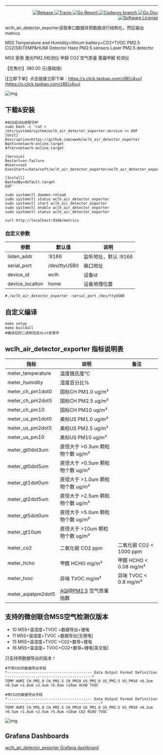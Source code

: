 
--- 
 
<p align="right">
  <a href="https://github.com/wwek/wclh_air_detector_exporter/releases/latest">
    <img alt="Release" src="https://img.shields.io/github/release/wwek/wclh_air_detector_exporter.svg?style=flat-square">
  </a>
  <a href="https://github.com/wwek/wclh_air_detector_exporter/master">
    <img alt="Travis" src="https://img.shields.io/travis/wwek/wclh_air_detector_exporter/master.svg?style=flat-square">
  </a>
  <a href="https://goreportcard.com/report/github.com/wwek/wclh_air_detector_exporter">
    <img alt="Go Report" src="https://goreportcard.com/badge/github.com/wwek/wclh_air_detector_exporter?style=flat-square" />
  </a>
  <a href="https://codecov.io/gh/wwek/wclh_air_detector_exporter">
    <img alt="Codecov branch" src="https://codecov.io/gh/wwek/wclh_air_detector_exporter/branch/master/graph/badge.svg?style=flat-square" />
  </a>
  <a href="https://godoc.org/github.com/wwek/wclh_air_detector_exporter">
    <img alt="Go Doc" src="https://img.shields.io/badge/godoc-reference-blue.svg?style=flat-square" />
  </a>
  <a href="https://github.com/wwek/wclh_air_detector_exporter/blob/master/LICENSE">
    <img alt="Software License" src="https://img.shields.io/github/license/wwek/wclh_air_detector_exporter.svg?style=flat-square" />
  </a>
</p>


wclh_air_detector_exporter读取串口数据并把数据进行结构化，然后输出metrics
 
 M5S Temperature and Humidity+lithium battery+CO2+TVOC PM2.5 CO2(S8)TEMP&HUMI Detector Haze PM2.5 sensors Laser PM2.5 detector

 M5S 家用 激光PM2.5检测仪 甲醛 CO2 空气质量 雾霾甲醛 检测仪
 
 【在售价】380.00 元(基础版)
 
 [【立即下单】点击链接立即下单：https://s.click.taobao.com/zREU4vu](https://s.click.taobao.com/zREU4vu)
 
 ![img](https://img.alicdn.com/i2/2375177132/O1CN01tI2WiW22YVDTkFZfx_!!2375177132.jpg)
 


## 下载&安装

```
#自动启动&进程守护
sudo bash -c 'cat > /etc/systemd/system/wclh_air_detector_exporter.service << EOF
[Unit]
Description=https://github.com/wwek/wclh_air_detector_exporter
Wants=network-online.target
After=network-online.target

[Service]
Restart=on-failure
#User=root
ExecStart=/data/soft/wclh_air_detector_exporter/wclh_air_detector_exporter

[Install]
WantedBy=default.target
EOF'

sudo systemctl daemon-reload
sudo systemctl status wclh_air_detector_exporter
sudo systemctl start wclh_air_detector_exporter
sudo systemctl enable wclh_air_detector_exporter
sudo systemctl status wclh_air_detector_exporter

curl http://localhost:9166/metrics
```

### 自定义参数

| 参数       | 默认值         | 说明        |
| -------- | ---------- | ----------------- |
| listen_addr  | :9166  | 监听地址，默认 :9166   |
| serial_port  | /dev/ttyUSB0  | 串口地址  |
| device_id  | wclh  | 设备id  |
| device_locaiton  | home  | 设备地理位置  |

```
#./wclh_air_detector_exporter -serial_port /dev/ttyUSB0
```

## 自定义编译
```
make setup
make buildall
#编译后的二进制包在dist目录中
```

## wclh_air_detector_exporter 指标说明表

| 指标               | 说明                             | 备注                    |
| ------------------ | -------------------------------- | ----------------------- |
| meter_temperature  | 温度摄氏度℃                      |                         |
| meter_humidity     | 湿度百分比%                      |                         |
| meter_ch_pm1dot0    | 国标CH PM1.0 ug/m³               |                         |
| meter_ch_pm2dot5    | 国标CH PM2.5 ug/m³               |                         |
| meter_ch_pm10       | 国标CH PM10 ug/m³                |                         |
| meter_us_pm1dot0    | 美标US PM1.0 ug/m³               |                         |
| meter_us_pm2dot5    | 美标US PM2.5 ug/m³               |                         |
| meter_us_pm10       | 美标US PM10 ug/m³                |                         |
| meter_gt0dot3um    | 直径大于 >0.3um 颗粒物个数 ug/m³ |                         |
| meter_gt0dot5um    | 直径大于 >0.5um 颗粒物个数 ug/m³ |                         |
| meter_gt1dot0um    | 直径大于 >1.0um 颗粒物个数 ug/m³ |                         |
| meter_gt2dot5um    | 直径大于 >2.5um 颗粒物个数 ug/m³ |                         |
| meter_gt5dot0um    | 直径大于 >5.0um 颗粒物个数 ug/m³ |                         |
| meter_gt10um       | 直径大于 >10um 颗粒物个数 ug/m³  |                         |
| meter_co2          | 二氧化碳 CO2 ppm                 | 二氧化碳 CO2 < 1000 ppm |
| meter_hcho         | 甲醛 HCHO mg/m³                  | 甲醛 HCHO < 0.08 mg/m³  |
| meter_tvoc         | 异味 TVOC mg/m³                  | 异味 TVOC < 0.8 mg/m³   |
| meter_aqiatpm2dot5 | AQI@PM2.5 空气质量指数           |                         |




## 支持的微创联合M5S空气检测仪版本

* 10 M5S+温湿度+TVOC +数据导出+锂电
* 11 M5S+温湿度+TVOC +数据导出[无锂电]
* 15 M5S+温湿度+TVOC +C02+数导+锂电
* 16 M5S+温湿度+ TVOC+CO2+数导+锂电[英文版]

只支持带数据导出的版本！
```
#不带CO2的数据导出字段
*--------------------------------------- Data Output Format Definition ----------------------------------------*
TEMP HUMI CH_PM1.0 CH_PM2.5 CH_PM10 US_PM1.0 US_PM2.5 US_PM10 >0.3um >0.5um >1.0um >2.5um >5.0um >10um HCHO TVOC

#带CO2的数据导出字段
*--------------------------------------- Data Output Format Definition --------------------------------------------*
TEMP HUMI CH_PM1.0 CH_PM2.5 CH_PM10 US_PM1.0 US_PM2.5 US_PM10 >0.3um >0.5um >1.0um >2.5um >5.0um >10um CO2 HCHO TVOC
```

![img](https://img.alicdn.com/imgextra/i2/2375177132/TB24_lLqz7nBKNjSZLeXXbxCFXa_!!2375177132.jpg)

## Grafana Dashboards

 [wclh_air_detector_exporter Grafana dashboard](./grafana-dashboard.json)
